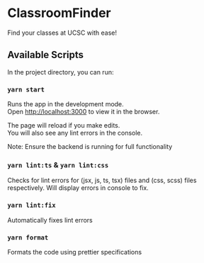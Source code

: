 # ClassroomFinder

Find your classes at UCSC with ease!

## Available Scripts

In the project directory, you can run:

### `yarn start`

Runs the app in the development mode.\
Open [http://localhost:3000](http://localhost:3000) to view it in the browser.

The page will reload if you make edits.\
You will also see any lint errors in the console.

Note: Ensure the backend is running for full functionality

### `yarn lint:ts` & `yarn lint:css`
Checks for lint errors for (jsx, js, ts, tsx) files and (css, scss) files respectively.
Will display errors in console to fix.

### `yarn lint:fix`
Automatically fixes lint errors

### `yarn format`
Formats the code using prettier specifications

